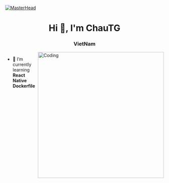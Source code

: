 [![MasterHead](https://miro.medium.com/v2/resize:fit:720/1*1d2DrNqBd7J0U0N7pW1gTg.gif)](https://rishavchanda.io)
<h1 align="center">Hi 👋, I'm ChauTG</h1>
<h3 align="center">VietNam</h3>
<img align="right" alt="Coding" width="400" src="https://cdn.dribbble.com/users/1162077/screenshots/3848914/programmer.gif"

<p align="left"> <a href="https://twitter.com/" target="blank"><img src="https://img.shields.io/twitter/follow/?logo=twitter&style=for-the-badge" alt="" /></a> </p>

- 🌱 I’m currently learning **React Native Dockerfile**

